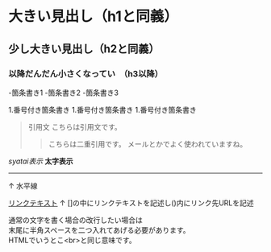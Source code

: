 # 大きい見出し（h1と同義）
## 少し大きい見出し（h2と同義）
### 以降だんだん小さくなってい　（h3以降）

-箇条書き1
-箇条書き2
-箇条書き3

1.番号付き箇条書き
1.番号付き箇条書き
1.番号付き箇条書き

> 引用文
> こちらは引用文です。
>> こちらは二重引用です。
>> メールとかでよく使われていますね。

*syatai表示*
**太字表示**

---
↑
水平線

[リンクテキスト](https://morijyobi.ac.jp)
↑
[]の中にリンクテキストを記述し()内にリンク先URLを記述

通常の文字を書く場合の改行したい場合は  
末尾に半角スペースを二つ入れてあげる必要があります。  
HTMLでいうとこ\<br>と同じ意味です。
